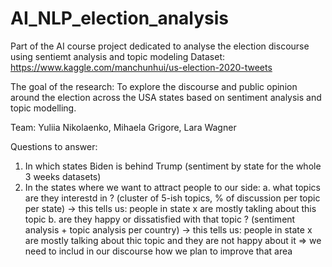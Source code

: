 # AI_NLP_election_analysis
Part of the AI course project dedicated to analyse the election discourse using sentiemt analysis and topic modeling 
Dataset: https://www.kaggle.com/manchunhui/us-election-2020-tweets

The goal of the research: To explore the discourse and public opinion around the election across the USA states based on sentiment analysis and topic modelling.

Team: Yuliia Nikolaenko, Mihaela Grigore, Lara Wagner

Questions to answer:

1. In which states Biden is behind Trump (sentiment by state for the whole 3 weeks datasets)
2. In the states where we want to attract people to our side:
  a. what topics are they interestd in ? (cluster of 5-ish topics, % of discussion per topic per state) -> this tells us: people in state x are mostly takling about this topic
  b. are they happy or dissatisfied with that topic ? (sentiment analysis + topic analysis per country) -> this tells us: people in state x are mostly talking about thic topic and they are not happy about it => we need to includ in our discourse how we plan to improve that area
